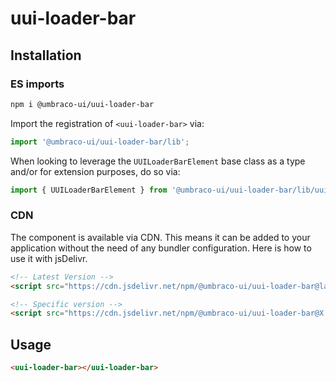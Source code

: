 # uui-loader-bar

## Installation

### ES imports

```zsh
npm i @umbraco-ui/uui-loader-bar
```

Import the registration of `<uui-loader-bar>` via:

```javascript
import '@umbraco-ui/uui-loader-bar/lib';
```

When looking to leverage the `UUILoaderBarElement` base class as a type and/or for extension purposes, do so via:

```javascript
import { UUILoaderBarElement } from '@umbraco-ui/uui-loader-bar/lib/uui-loader-bar.element';
```

### CDN

The component is available via CDN. This means it can be added to your application without the need of any bundler configuration. Here is how to use it with jsDelivr.

```html
<!-- Latest Version -->
<script src="https://cdn.jsdelivr.net/npm/@umbraco-ui/uui-loader-bar@latest/dist/uui-loader-bar.min.js"></script>

<!-- Specific version -->
<script src="https://cdn.jsdelivr.net/npm/@umbraco-ui/uui-loader-bar@X.X.X/dist/uui-loader-bar.min.js"></script>
```

## Usage

```html
<uui-loader-bar></uui-loader-bar>
```
